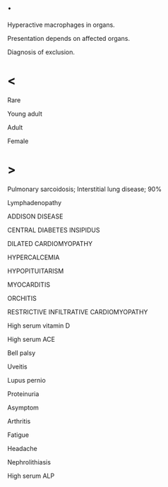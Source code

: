 # .

Hyperactive macrophages in organs.

Presentation depends on affected organs.

Diagnosis of exclusion.

# <

Rare

Young adult

Adult

Female

# >

Pulmonary sarcoidosis; Interstitial lung disease; 90%

Lymphadenopathy

ADDISON DISEASE

CENTRAL DIABETES INSIPIDUS

DILATED CARDIOMYOPATHY

HYPERCALCEMIA

HYPOPITUITARISM

MYOCARDITIS

ORCHITIS

RESTRICTIVE INFILTRATIVE CARDIOMYOPATHY

High serum vitamin D

High serum ACE

Bell palsy

Uveitis

Lupus pernio

Proteinuria

Asymptom

Arthritis

Fatigue

Headache

Nephrolithiasis

High serum ALP
